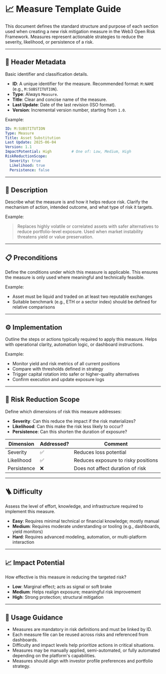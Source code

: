 # 📈 Measure Template Guide

This document defines the standard structure and purpose of each section used when creating a new risk mitigation measure in the Web3 Open Risk Framework. Measures represent actionable strategies to reduce the severity, likelihood, or persistence of a risk.

---

## 🧾 Header Metadata

Basic identifier and classification details.

- **ID**: A unique identifier for the measure. Recommended format: `M:NAME` (e.g., `M:SUBSTITUTION`).
- **Type**: Always `Measure`.
- **Title**: Clear and concise name of the measure.
- **Last Update**: Date of the last revision (ISO format).
- **Version**: Incremental version number, starting from `1.0`.

Example:

```yaml
ID: M:SUBSTITUTION
Type: Measure
Title: Asset Substitution
Last Update: 2025-06-04
Version: 1.1
ImpactPotential: High         # One of: Low, Medium, High
RiskReductionScope:
  Severity: true
  Likelihood: true
  Persistence: false
```

---

## 🧠 Description

Describe what the measure is and how it helps reduce risk. Clarify the mechanism of action, intended outcome, and what type of risk it targets.

Example:
> Replaces highly volatile or correlated assets with safer alternatives to reduce portfolio-level exposure. Used when market instability threatens yield or value preservation.

---

## 📋 Preconditions

Define the conditions under which this measure is applicable. This ensures the measure is only used where meaningful and technically feasible.

Example:
- Asset must be liquid and traded on at least two reputable exchanges
- Suitable benchmark (e.g., ETH or a sector index) should be defined for relative comparisons

---

## ⚙️ Implementation

Outline the steps or actions typically required to apply this measure. Helps with operational clarity, automation logic, or dashboard instructions.

Example:
- Monitor yield and risk metrics of all current positions
- Compare with thresholds defined in strategy
- Trigger capital rotation into safer or higher-quality alternatives
- Confirm execution and update exposure logs

---

## 🎯 Risk Reduction Scope

Define which dimensions of risk this measure addresses:
- **Severity**: Can this reduce the impact if the risk materializes?
- **Likelihood**: Can this make the risk less likely to occur?
- **Persistence**: Can this shorten the duration of exposure?

| Dimension   | Addressed? | Comment                             |
| ----------- | ---------- | ----------------------------------- |
| Severity    | ✅          | Reduces loss potential              |
| Likelihood  | ✅          | Reduces exposure to risky positions |
| Persistence | ❌          | Does not affect duration of risk    |

---

## 🪜 Difficulty

Assess the level of effort, knowledge, and infrastructure required to implement this measure.

- **Easy**: Requires minimal technical or financial knowledge; mostly manual
- **Medium**: Requires moderate understanding or tooling (e.g., dashboards, yield monitors)
- **Hard**: Requires advanced modeling, automation, or multi-platform interaction

---

## 📈 Impact Potential

How effective is this measure in reducing the targeted risk?

- **Low**: Marginal effect; acts as signal or soft brake
- **Medium**: Helps realign exposure; meaningful risk improvement
- **High**: Strong protection; structural mitigation

---

## 🧭 Usage Guidance

- Measures are mandatory in risk definitions and must be linked by ID.
- Each measure file can be reused across risks and referenced from dashboards.
- Difficulty and impact levels help prioritize actions in critical situations.
- Measures may be manually applied, semi-automated, or fully automated depending on the platform's capabilities.
- Measures should align with investor profile preferences and portfolio strategy.
